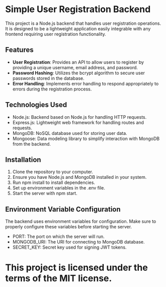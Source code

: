 # Simple User Registration Backend

This project is a Node.js backend that handles user registration operations.
It is designed to be a lightweight application easily integrable with any frontend requiring user registration functionality.

## Features

- <b>User Registration</b>: Provides an API to allow users to register by providing a unique username, email address, and password.
- <b>Password Hashing</b>: Utilizes the bcrypt algorithm to secure user passwords stored in the database.
- <b>Error Handling</b>: Implements error handling to respond appropriately to errors during the registration process.

## Technologies Used

- Node.js: Backend based on Node.js for handling HTTP requests.
- Express.js: Lightweight web framework for handling routes and requests.
- MongoDB: NoSQL database used for storing user data.
- Mongoose: Data modeling library to simplify interaction with MongoDB from the backend.

## Installation

1. Clone the repository to your computer.
2. Ensure you have Node.js and MongoDB installed in your system.
3. Run npm install to install dependencies.
4. Set up environment variables in the .env file.
5. Start the server with npm start.

## Environment Variable Configuration

The backend uses environment variables for configuration. Make sure to properly configure these variables before starting the server.

- PORT: The port on which the server will run.
- MONGODB_URI: The URI for connecting to MongoDB database.
- SECRET_KEY: Secret key used for signing JWT tokens.

# This project is licensed under the terms of the MIT license.
